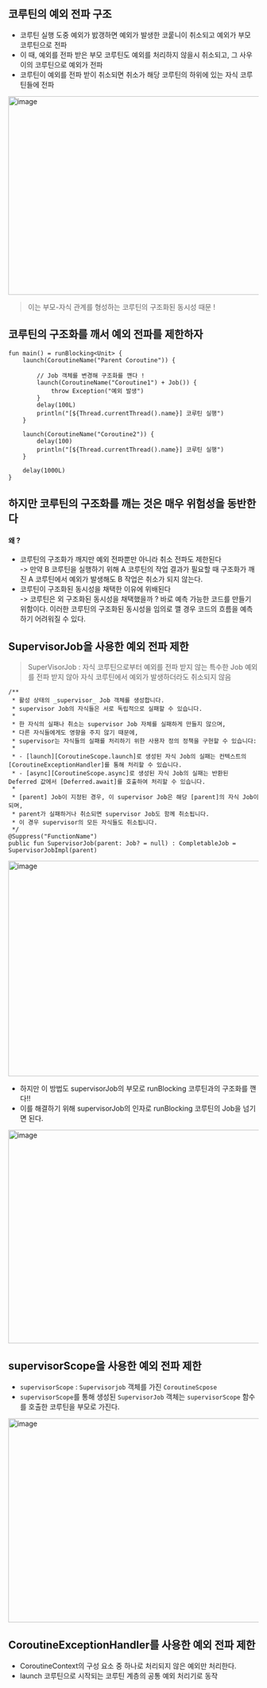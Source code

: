 ## 코루틴의 예외 전파 구조
+ 코루틴 실행 도중 예외가 밠갱하면 예외가 발생한 코뤁니이 취소되고 예외가 부모 코루틴으로 전파
+ 이 때, 예외를 전파 받은 부모 코루틴도 예외를 처리하지 않을시 취소되고, 그 사우이의 코루틴으로 예외가 전파
+ 코루틴이 예외를 전파 받이 취소되면 취소가 해당 코루틴의 하위에 있는 자식 코루틴들에 전파

<img width="600" height="400" alt="image" src="https://github.com/user-attachments/assets/7f57cf7d-accb-48d9-b77d-9f073ef98633" />

> 이는 부모-자식 관계를 형성하는 코루틴의 구조화된 동시성 때문 !

## 코루틴의 구조화를 깨서 예외 전파를 제한하자
```
fun main() = runBlocking<Unit> {
    launch(CoroutineName("Parent Coroutine")) {
        
        // Job 객체를 변경해 구조화를 깬다 !
        launch(CoroutineName("Coroutine1") + Job()) {
            throw Exception("예외 발생")
        }
        delay(100L)
        println("[${Thread.currentThread().name}] 코루틴 실행")
    }

    launch(CoroutineName("Coroutine2")) {
        delay(100)
        println("[${Thread.currentThread().name}] 코루틴 실행")
    }

    delay(1000L)
}
```
## 하지만 코루틴의 구조화를 깨는 것은 매우 위험성을 동반한다 
#### 왜 ?
+ 코루틴의 구조화가 깨지만 예외 전파뿐만 아니라 취소 전파도 제한된다 <br/>
-> 만약 B 코루틴을 실행하기 위해 A 코루틴의 작업 결과가 필요할 때 구조화가 깨진 A 코루틴에서 예외가 발생해도 B 작업은 취소가 되지 않는다.
+ 코루틴이 구조화된 동시성을 채택한 이유에 위배된다<br/>
-> 코루틴은 외 구조화된 동시성을 채택했을까 ? 바로 예측 가능한 코드를 만들기 위함이다. 이러한 코루틴의 구조화된 동시성을 임의로 깰 경우 코드의 흐름을 예측하기 어려워질 수 있다.

## SupervisorJob을 사용한 예외 전파 제한
> SuperVisorJob : 자식 코루틴으로부터 예외를 전파 받지 않는 특수한 Job
> 예외를 전파 받지 않아 자식 코루틴에서 예외가 발생하더라도 취소되지 않음
```
/**
 * 활성 상태의 _supervisor_ Job 객체를 생성합니다.
 * supervisor Job의 자식들은 서로 독립적으로 실패할 수 있습니다.
 * 
 * 한 자식의 실패나 취소는 supervisor Job 자체를 실패하게 만들지 않으며,
 * 다른 자식들에게도 영향을 주지 않기 때문에,
 * supervisor는 자식들의 실패를 처리하기 위한 사용자 정의 정책을 구현할 수 있습니다:
 *
 * - [launch][CoroutineScope.launch]로 생성된 자식 Job의 실패는 컨텍스트의 [CoroutineExceptionHandler]를 통해 처리할 수 있습니다.
 * - [async][CoroutineScope.async]로 생성된 자식 Job의 실패는 반환된 Deferred 값에서 [Deferred.await]를 호출하여 처리할 수 있습니다.
 *
 * [parent] Job이 지정된 경우, 이 supervisor Job은 해당 [parent]의 자식 Job이 되며,
 * parent가 실패하거나 취소되면 supervisor Job도 함께 취소됩니다.
 * 이 경우 supervisor의 모든 자식들도 취소됩니다.
 */
@Suppress("FunctionName")
public fun SupervisorJob(parent: Job? = null) : CompletableJob = SupervisorJobImpl(parent)
```
<img width="622" height="434" alt="image" src="https://github.com/user-attachments/assets/aac16da4-cb3a-4a98-8700-32a8fad28cac" />

+ 하지만 이 방법도 supervisorJob의 부모로 runBlocking 코루틴과의 구조화를 깬다!!
+ 이를 해결하기 위해 supervisorJob의 인자로 runBlocking 코루틴의 Job을 넘기면 된다. 
<img width="617" height="430" alt="image" src="https://github.com/user-attachments/assets/f85babee-3092-470c-a569-aa996894da78" />

## supervisorScope을 사용한 예외 전파 제한
- `supervisorScope` : `Supervisorjob` 객체를 가진 `CoroutineScpose`
- `supervisorScope`를 통해 생성된 `SupervisorJob` 객체는 `supervisorScope` 함수를 호출한 코루틴을 부모로 가진다.
<img width="611" height="411" alt="image" src="https://github.com/user-attachments/assets/4113cd14-dac6-4cc6-8ad4-12486b8208ca" />

## CoroutineExceptionHandler를 사용한 예외 전파 제한
- CoroutineContext의 구성 요소 중 하나로 처리되지 않은 예외만 처리한다.
- launch 코루틴으로 시작되는 코루틴 계층의 공통 예외 처리기로 동작
